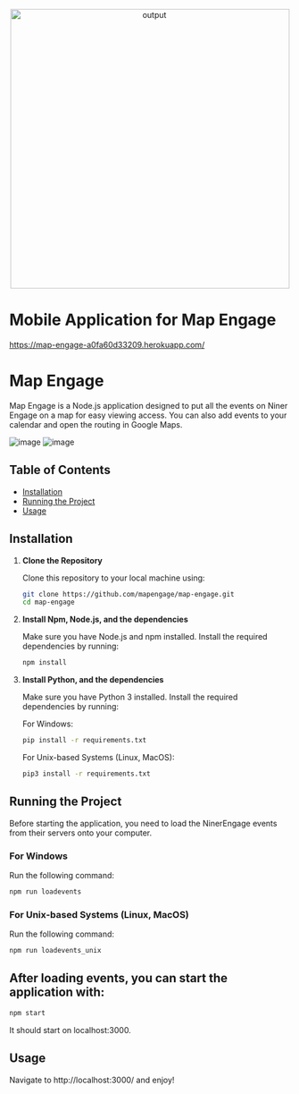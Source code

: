 <p align="center">
    <img src="https://github.com/user-attachments/assets/c261600f-2b7f-42ed-8de8-890a244d098e" alt="output" width="500" />
</p>

# Mobile Application for Map Engage

https://map-engage-a0fa60d33209.herokuapp.com/ 

# Map Engage 
Map Engage is a Node.js application designed to put all the events on Niner Engage on a map for easy viewing access. You can also add events to your calendar and open the routing in Google Maps. 

![image](https://github.com/user-attachments/assets/e52cacfb-8200-4a2f-9ee8-eedb3e3ed622)
![image](https://github.com/user-attachments/assets/ea393c41-6a49-47fe-b4dd-7428469c349a)




## Table of Contents

- [Installation](#installation)
- [Running the Project](#running-the-project)
- [Usage](#usage)

## Installation

1. **Clone the Repository**

   Clone this repository to your local machine using:

   ```bash
   git clone https://github.com/mapengage/map-engage.git
   cd map-engage
   ```

2. **Install Npm, Node.js, and the dependencies**

   Make sure you have Node.js and npm installed. Install the required dependencies by running:

   ```bash
   npm install
   ```

3. **Install Python, and the dependencies**

   Make sure you have Python 3 installed. Install the required dependencies by running:

   For Windows:
   
   ```bash
   pip install -r requirements.txt
   ```

   For Unix-based Systems (Linux, MacOS):

   ```bash
   pip3 install -r requirements.txt
   ```

## Running the Project

Before starting the application, you need to load the NinerEngage events from their servers onto your computer.

### For Windows

Run the following command:

```bash
npm run loadevents
```

### For Unix-based Systems (Linux, MacOS)

Run the following command:

```bash
npm run loadevents_unix
```

## After loading events, you can start the application with:

```bash
npm start
```

It should start on localhost:3000.

## Usage

Navigate to http://localhost:3000/ and enjoy!
